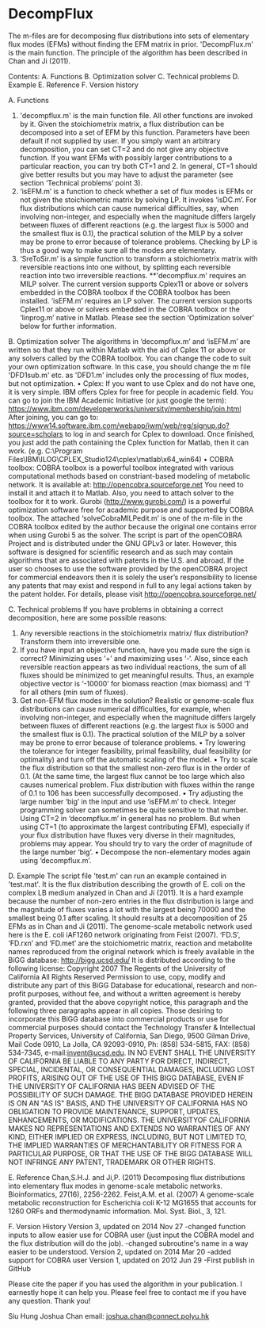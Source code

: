 ﻿DecompFlux
==========

The m-files are for decomposing flux distributions into sets of elementary flux modes (EFMs) without finding the EFM matrix in prior. 'DecompFlux.m' is the main function. The principle of the algorithm has been described in Chan and Ji (2011).

Contents:
A.	Functions
B.	Optimization solver
C.	Technical problems
D.	Example
E.	Reference
F.	Version history

A. Functions
1.	'decompflux.m' is the main function file. All other functions are invoked by it. Given the stoichiometrix matrix, a flux distribution can be decomposed into a set of EFM by this function. Parameters have been default if not supplied by user.
If you simply want an arbitrary decomposition, you can set CT=2 and do not give any objective function. If you want EFMs with possibly larger contributions to a particular reaction, you can try both CT=1 and 2. In general, CT=1 should give better results but you may have to adjust the parameter (see section ‘Technical problems’ point 3).
2.	‘isEFM.m’ is a function to check whether a set of flux modes is EFMs or not given the stoichiometric matrix by solving LP. It invokes ‘isDC.m’. For flux distributions which can cause numerical difficulties, say, when involving non-integer, and especially when the magnitude differs largely between fluxes of different reactions (e.g. the largest flux is 5000 and the smallest flux is 0.1), the practical solution of the MILP by a solver may be prone to error because of tolerance problems. Checking by LP is thus a good way to make sure all the modes are elementary.
3.	‘SreToSir.m’ is a simple function to transform a stoichiometrix matrix with reversible reactions into one without, by splitting each reversible reaction into two irreversible reactions.
**'decompflux.m' requires an MILP solver. The current version supports Cplex11 or above or solvers embedded in the COBRA toolbox if the COBRA toolbox has been installed. ‘isEFM.m’ requires an LP solver. The current version supports Cplex11 or above or solvers embedded in the COBRA toolbox or the ‘linprog.m’ native in Matlab. Please see the section ‘Optimization solver’ below for further information.

B. Optimization solver
The algorithms in ‘decompflux.m’ and ‘isEFM.m’ are written so that they run within Matlab with the aid of Cplex 11 or above or any solvers called by the COBRA toolbox. You can change the code to suit your own optimization software. In this case, you should change the m file 'DFD1sub.m' etc. as 'DFD1.m' includes only the processing of flux modes, but not optimization.
•	Cplex:
If you want to use Cplex and do not have one, it is very simple. IBM offers Cplex for free for people in academic field. You can go to join the IBM Academic Initiative (or just google the term):
https://www.ibm.com/developerworks/university/membership/join.html
After joining, you can go to:
https://www14.software.ibm.com/webapp/iwm/web/reg/signup.do?source=scholars
to log in and search for Cplex to download.
Once finished, you just add the path containing the Cplex function for Matlab, then it can work.
(e.g. C:\Program Files\IBM\ILOG\CPLEX_Studio124\cplex\matlab\x64_win64)
•	COBRA toolbox:
COBRA toolbox is a powerful toolbox integrated with various computational methods based on constriant-based modeling of metabolic network. It is available at:
http://opencobra.sourceforge.net
You need to install it and attach it to Matlab. Also, you need to attach solver to the toolbox for it to work. Gurobi (http://www.gurobi.com/) is a powerful optimization software free for academic purpose and supported by COBRA toolbox.
The attached ‘solveCobraMILPedit.m’ is one of the m-file in the COBRA toolbox edited by the author because the original one contains error when using Gurobi 5 as the solver. The script is part of the openCOBRA Project and is distributed under the GNU GPLv3 or later.  However, this software is designed for scientific research and as such may contain algorithms that are associated with patents in the U.S. and abroad.  If the user so chooses to use the software provided by the openCOBRA project for commercial endeavors then it is solely the user’s responsibility to license 
any patents that may exist and respond in full to any legal actions taken by the patent holder.
For details, please visit http://opencobra.sourceforge.net/

C. Technical problems
If you have problems in obtaining a correct decomposition, here are some possible reasons:
1.	Any reversible reactions in the stoichiometrix matrix/ flux distribution? Transform them into irreversible one.
2.	If you have input an objective function, have you made sure the sign is correct? Minimizing uses ‘+’ and maximizing uses ‘-‘. Also, since each reversible reaction appears as two individual reactions, the sum of all fluxes should be minimized to get meaningful results. Thus, an example objective vector is ‘-10000’ for biomass reaction (max biomass) and ‘1’ for all others (min sum of fluxes).
3.	Get non-EFM flux modes in the solution? 
Realistic or genome-scale flux distributions can cause numerical difficulties, for example, when involving non-integer, and especially when the magnitude differs largely between fluxes of different reactions (e.g. the largest flux is 5000 and the smallest flux is 0.1). The practical solution of the MILP by a solver may be prone to error because of tolerance problems.
•	Try lowering the tolerance for integer feasibility, primal feasibility, dual feasibility (or optimality) and turn off the automatic scaling of the model.
•	Try to scale the flux distribution so that the smallest non-zero flux is in the order of 0.1.
(At the same time, the largest flux cannot be too large which also causes numerical problem. Flux distribution with fluxes within the range of 0.1 to 106 has been successfully decomposed.
•	Try adjusting the large number ‘big’ in the input and use ‘isEFM.m’ to check. Integer programming solver can sometimes be quite sensitive to that number. Using CT=2 in ‘decompflux.m’ in general has no problem. But when using CT=1 (to approximate the largest contributing EFM), especially if your flux distribution have fluxes very diverse in their magnitudes, problems may appear. You should try to vary the order of magnitude of the large number ‘big’.
•	Decompose the non-elementary modes again using ‘decompflux.m’.


D. Example
The script file 'test.m' can run an example contained in 'test.mat'. It is the flux distribution describing the growth of E. coli on the complex LB medium analyzed in Chan and Ji (2011). It is a hard example because the number of non-zero entries in the flux distribution is large and the magnitude of fluxes varies a lot with the largest being 70000 and the smallest being 0.1 after scaling. It should results at a decomposition of 25 EFMs as in Chan and Ji (2011).
The genome-scale metabolic network used here is the E. coli iAF1260 network originating from Feist (2007). ‘FD.S’, ‘FD.rxn’ and ‘FD.met’ are the stoichiometric matrix, reaction and metabolite names reproduced from the original network which is freely available in the BiGG database: http://bigg.ucsd.edu/
It is distributed according to the following license:
Copyright 2007 The Regents of the University of California
All Rights Reserved
Permission to use, copy, modify and distribute any part of this BiGG Database for educational, research and non-profit purposes, without fee, and without a written agreement is hereby granted, provided that the above copyright notice, this paragraph and the following three paragraphs appear in all copies.
Those desiring to incorporate this BiGG database into commercial products or use for commercial purposes should contact the Technology Transfer & Intellectual Property Services, University of California, San Diego, 9500 Gilman Drive, Mail Code 0910, La Jolla, CA 92093-0910, Ph: (858) 534-5815, FAX: (858) 534-7345, e-mail:invent@ucsd.edu.
IN NO EVENT SHALL THE UNIVERSITY OF CALIFORNIA BE LIABLE TO ANY PARTY FOR DIRECT, INDIRECT, SPECIAL, INCIDENTAL, OR CONSEQUENTIAL DAMAGES, INCLUDING LOST PROFITS, ARISING OUT OF THE USE OF THIS BIGG DATABASE, EVEN IF THE UNIVERSITY OF CALIFORNIA HAS BEEN ADVISED OF THE POSSIBILITY OF SUCH DAMAGE.
THE BIGG DATABASE PROVIDED HEREIN IS ON AN "AS IS" BASIS, AND THE UNIVERSITY OF CALIFORNIA HAS NO OBLIGATION TO PROVIDE MAINTENANCE, SUPPORT, UPDATES, ENHANCEMENTS, OR MODIFICATIONS. THE UNIVERSITYOF CALIFORNIA MAKES NO REPRESENTATIONS AND EXTENDS NO WARRANTIES OF ANY KIND, EITHER IMPLIED OR EXPRESS, INCLUDING, BUT NOT LIMITED TO, THE IMPLIED WARRANTIES OF MERCHANTABILITY OR FITNESS FOR A PARTICULAR PURPOSE, OR THAT THE USE OF THE BIGG DATABASE WILL NOT INFRINGE ANY PATENT, TRADEMARK OR OTHER RIGHTS.

E. Reference
Chan,S.H.J. and Ji,P. (2011) Decomposing flux distributions into elementary flux modes in genome-scale metabolic networks. Bioinformatics, 27(16), 2256-2262.
Feist,A.M. et al. (2007) A genome-scale metabolic reconstruction for Escherichia coli K-12 MG1655 that accounts for 1260 ORFs and thermodynamic information. Mol. Syst. Biol., 3, 121.

F. Version History
Version 3, updated on 2014 Nov 27
-changed function inputs to allow easier use for COBRA user (just input the COBRA model and the flux distribution will do the job).
-changed subroutine's name in a way easier to be understood.
Version 2, updated on 2014 Mar 20
-added support for COBRA user
Version 1, updated on 2012 Jun 29
-First publish in GitHub


Please cite the paper if you has used the algorithm in your publication.
I earnestly hope it can help you. Please feel free to contact me if you have any question.
Thank you!

Siu Hung Joshua Chan
email: joshua.chan@connect.polyu.hk
